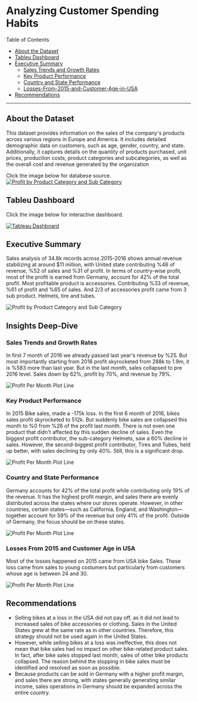 # Analyzing Customer Spending Habits 

Table of Contents

- [About the Dataset](#about-the-dataset)
- [Tableu Dashboard](#tableu-dashboard)
- [Executive Summary](#executive-summary)
    - [Sales Trends and Growth Rates](#sales-trends-and-growth-rates)
    - [Key Product Performance](#key-P-product-P-performance)
    - [Country and State Performance](#country-and-state-performance)
    - [Losses-From-2015-and-Customer-Age-in-USA](#Losses-From-2015-and-Customer-Age-in-USA)
- [Recommendations](#Recommendations)

***

## About the Dataset

This dataset provides information on the sales of the company's products across various regions in Europe and America. It includes detailed demographic data on customers, such as age, gender, country, and state. Additionally, it captures details on the quantity of products purchased, unit prices, production costs, product categories and subcategories, as well as the overall cost and revenue generated by the organization

Click the image below for databese source.
[![Profit by Product Category and Sub Category](dataVisualizations/Dataset.png)](https://www.kaggle.com/datasets/thedevastator/analyzing-customer-spending-habits-to-improve-sa)

## Tableu Dashboard
Click the image below for interactive dashboard.

[![Tableau Dashboard](dataVisualizations/Dashboard.png)](https://public.tableau.com/app/profile/kaan.elik/viz/DataAnalysisProject-BikeStoreSales/Dashboard2)


## Executive Summary

Sales analysis of 34.8k records across 2015-2016 shows annual revenue stabilizing at around $11 million, with United state contributing %46 of revenue, %52 of sales and %31 of profit. In terms of country-wise profit, most of the profit is earned from Germany, account for 42% of the total profit.
Most profitable product is accessories. Contributing %33 of revenue, %61 of profit and %65 of sales. And 2/3 of accessories profit came from 3 sub product. Helmets, tire and tubes.

![Profit by Product Category and Sub Category](dataVisualizations/ProfitbyProductCategoryAndSubCategory.png)

## Insights Deep-Dive

### Sales Trends and Growth Rates

In first 7 month of 2016 we already passed last year's revenue by %25. But most importantly starting from 2016 profit skyrocketed from 288k to 1.9m, it is %583 more than last year. But in the last month, sales collapsed to pre 2016 level. Sales down by 62%, profit by 70%, and revenue by 79%.

![Profit Per Month Plot Line](dataVisualizations/beyaz.png)

### Key Product Performance
In 2015 Bike sales, made a -175k loss. In the first 6 month of 2016, bikes sales profit skyrocketed to 512k. But suddenly bike sales are collapsed this month to %0 from %26 of the profit last month. There is not even one product that didn't affected by this sudden decline of sales. Even the biggest profit contributor, the sub-category Helmets, saw a 60% decline in sales. However, the second-biggest profit contributor, Tires and Tubes, held up better, with sales declining by only 40%. Still, this is a significant drop.

![Profit Per Month Plot Line](dataVisualizations/ProfitByProductGategoryAndSubCategoryLineGraph.png)

### Country and State Performance

Germany accounts for 42% of the total profit while contributing only 19% of the revenue. It has the highest profit margin, and sales there are evenly distributed across the states where our stores operate. 
However, in other countries, certain states—such as California, England, and Washington—together account for 59% of the revenue but only 41% of the profit. Outside of Germany, the focus should be on these states.

![Profit Per Month Plot Line](dataVisualizations/ProfitAndRevenueByProductCategoryPerState.png)

### Losses From 2015 and Customer Age in USA

Most of the losses happened on 2015 came from USA bike Sales. These loss came from sales to young costumers but particularly from customers whose age is between 24 and 30.

![Profit Per Month Plot Line](dataVisualizations/ProfitByAgeForCountriesAndUSA.png)

## Recommendations

- Selling bikes at a loss in the USA did not pay off, as it did not lead to increased sales of bike accessories or clothing. Sales in the United States grew at the same rate as in other countries. Therefore, this strategy should not be used again in the United States.
- However, while selling bikes at a loss was ineffective, this does not mean that bike sales had no impact on other bike-related product sales. In fact, after bike sales stopped last month, sales of other bike products collapsed. The reason behind the stopping in bike sales must be identified and resolved as soon as possible.
- Because products can be sold in Germany with a higher profit margin, and sales there are strong, with states generally generating similar income, sales operations in Germany should be expanded across the entire country.


